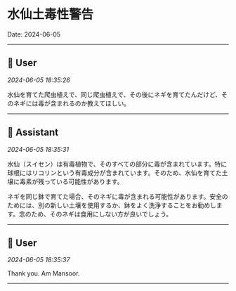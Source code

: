 # 水仙土毒性警告

Date: 2024-06-05

---

## 👤 User
*2024-06-05 18:35:26*

水仙を育てた爬虫植えで、同じ爬虫植えで、その後にネギを育てたんだけど、そのネギには毒が含まれるのか教えてほしい。

---

## 🤖 Assistant
*2024-06-05 18:35:31*

水仙（スイセン）は有毒植物で、そのすべての部分に毒が含まれています。特に球根にはリコリンという有毒成分が含まれています。そのため、水仙を育てた土壌に毒素が残っている可能性があります。

ネギを同じ鉢で育てた場合、そのネギに毒が含まれる可能性があります。安全のためには、別の新しい土壌を使用するか、鉢をよく洗浄することをお勧めします。念のため、そのネギは食用にしない方が良いでしょう。

---

## 👤 User
*2024-06-05 18:35:37*

Thank you. Am Mansoor.

---
